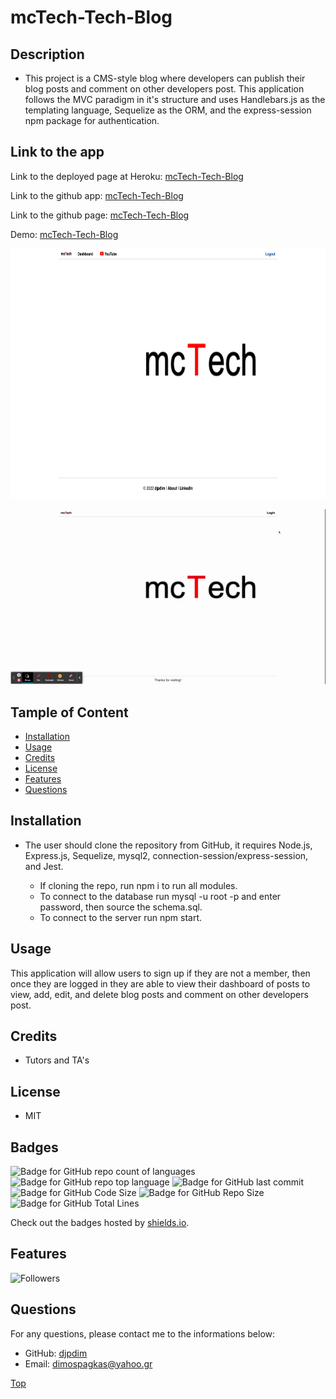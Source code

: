 # mcTech-Tech-Blog

## Description

-   This project is a CMS-style blog where developers can publish their blog posts and comment on other developers post. This application follows the MVC paradigm in it's structure and uses Handlebars.js as the templating language, Sequelize as the ORM, and the express-session npm package for authentication.

## Link to the app

Link to the deployed page at Heroku: [mcTech-Tech-Blog](https://mctech-tech-blog.herokuapp.com/)

Link to the github app: [mcTech-Tech-Blog](https://github.com/djpdim/mctech-tech-blog)

Link to the github page: [mcTech-Tech-Blog](https://djpdim.github.io/mctech-tech-blog/)

Demo: [mcTech-Tech-Blog](https://drive.google.com/file/d/1tx24AZ8WGZhDRvfPEpqLJuHXLgaRwdDR/view)

<img src="./public/images/mctechhomepage.png" width="800" height="400" />

![demogif](./public/images/mcTech.gif)

## Tample of Content

-   [Installation](#installation)
-   [Usage](#usage)
-   [Credits](#credits)
-   [License](#license)
-   [Features](#features)
-   [Questions](#questions)

## Installation

-   The user should clone the repository from GitHub, it requires Node.js, Express.js, Sequelize, mysql2, connection-session/express-session, and Jest.

    -   If cloning the repo, run npm i to run all modules.
    -   To connect to the database run mysql -u root -p and enter password, then source the schema.sql.
    -   To connect to the server run npm start.

## Usage

This application will allow users to sign up if they are not a member, then once they are logged in they are able to view their dashboard of posts to view, add, edit, and delete blog posts and comment on other developers post.

## Credits

-   Tutors and TA's

## License

-   MIT

## Badges

![Badge for GitHub repo count of languages](https://img.shields.io/github/languages/count/djpdim/mctech-tech-blog?style=flat&logo=appveyor)
![Badge for GitHub repo top language](https://img.shields.io/github/languages/top/djpdim/mctech-tech-blog?style=flat&logo=appveyor)
![Badge for GitHub last commit](https://img.shields.io/github/last-commit/djpdim/mctech-tech-blog?style=flat&logo=appveyor)
![Badge for GitHub Code Size](https://img.shields.io/github/languages/code-size/djpdim/mctech-tech-blog?style=flat&logo=appveyor)
![Badge for GitHub Repo Size](https://img.shields.io/github/repo-size/djpdim/mctech-tech-blog?style=flat&logo=appveyor)
![Badge for GitHub Total Lines](https://img.shields.io/tokei/lines/github/djpdim/mctech-tech-blog?style=flat&logo=appveyor)

Check out the badges hosted by [shields.io](https://shields.io/).

## Features

<img src="https://img.shields.io/github/followers/djpdim?style=social" alt="Followers" />

## Questions

For any questions, please contact me to the informations below:

-   GitHub: [djpdim](https://github.com/djpdim)
-   Email: [dimospagkas@yahoo.gr](mailto:dimospagkas@yahoo.gr)

[Top](#description)

